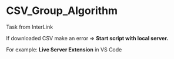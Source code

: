 # CSV_Group_Algorithm
Task from InterLink

If downloaded CSV make an error => **Start script with local server.**

For example: **Live Server Extension** in VS Code
